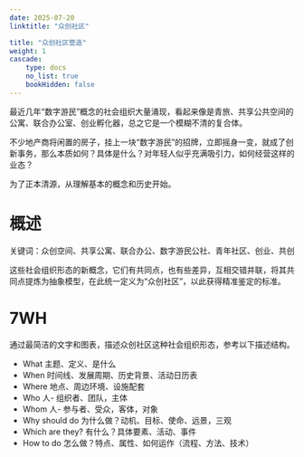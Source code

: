 ```yaml
---
date: 2025-07-20
linktitle: "众创社区"

title: "众创社区营造"
weight: 1
cascade:
    type: docs
    no_list: true
    bookHidden: false
---
```


最近几年“数字游民”概念的社会组织大量涌现，看起来像是青旅、共享公共空间的公寓、联合办公室、创业孵化器，总之它是一个模糊不清的复合体。

不少地产商将闲置的房子，挂上一块“数字游民”的招牌，立即摇身一变，就成了创新事务，那么本质如何？具体是什么？对年轻人似乎充满吸引力，如何经营这样的业态？

为了正本清源，从理解基本的概念和历史开始。

# 概述

关键词：众创空间、共享公寓、联合办公、数字游民公社、青年社区、创业、共创

这些社会组织形态的新概念，它们有共同点，也有些差异，互相交错并联，将其共同点提炼为抽象模型，在此统一定义为“众创社区”，以此获得精准鉴定的标准。


# 7WH

通过最简洁的文字和图表，描述众创社区这种社会组织形态，参考以下描述结构。

   - What 主题、定义、是什么  
   - When 时间线、发展周期、历史背景、活动日历表  
   - Where 地点、周边环境、设施配套  
   - Who 人- 组织者、团队，主体  
   - Whom 人- 参与者、受众，客体，对象  
   - Why should do 为什么做？动机、目标、使命、远景，三观  
   - Which are they? 有什么？具体要素、活动、事件
   - How to do 怎么做？特点、属性、如何运作（流程、方法、技术）    

